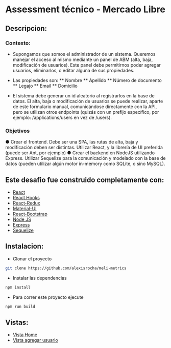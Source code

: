 #  Assessment técnico - Mercado Libre 

## Descripcion:

### Contexto:
* Supongamos que somos el administrador de un sistema. Queremos manejar el acceso al mismo mediante un panel de ABM (alta, baja, modificación de usuarios). Este panel debe permitirnos poder agregar usuarios, eliminarlos, o editar alguna de
sus propiedades. 

* Las propiedades son: 
** Nombre
** Apellido
** Número de documento
** Legajo
** Email
** Domicilio

* El sistema debe generar un id aleatorio al registrarlos en la base de datos. 
El alta, baja o modificación de usuarios se puede realizar, aparte de este formulario
manual, comunicándose directamente con la API, pero se utilizan otros endpoints
(quizás con un prefijo específico, por ejemplo: /applications/users en vez de /users).

### Objetivos
● Crear el frontend. Debe ser una SPA, las rutas de alta, baja y modificación
deben ser distintas. Utilizar React, y la librería de UI preferida (puede ser Ant,
por ejemplo)
● Crear el backend en NodeJS utilizando Express. Utilizar Sequelize para la
comunicación y modelado con la base de datos (pueden utilizar algún motor
in-memory como SQLite, o sino MySQL).

## Este desafio fue construido completamente con: 
* [React](https://es.reactjs.org/)
* [React Hooks](https://es.reactjs.org/docs/hooks-intro.html)
* [React-Redux](https://redux.js.org/basics/usage-with-react)
* [Material-UI](https://material-ui.com/)
* [React-Bootstrap](https://react-bootstrap.github.io/)
* [Node JS](https://nodejs.org/es/)
* [Express](https://expressjs.com/es/) 
* [Sequelize](https://sequelize.org/) 


## Instalacion:
* Clonar el proyecto 
```bash
git clone https://github.com/alexisrocha/meli-metrics
```
* Instalar las dependencias
```bash
npm install
```
* Para correr este proyecto ejecute
```bash
npm run build
```
## Vistas: 
* [Vista Home](https://github.com/alexisrocha/MeliMetrics/blob/dev/screenshots/vista-home.png)
* [Vista agregar usuario](https://github.com/alexisrocha/MeliMetrics/blob/dev/screenshots/vista-home-metricas.png)



